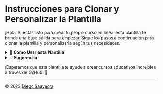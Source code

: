 # Instrucciones para Clonar y Personalizar la Plantilla

¡Hola! Si estás listo para crear tu propio curso en línea, esta plantilla te brinda una base sólida para empezar. Sigue los pasos a continuación para clonar la plantilla y personalizarla según tus necesidades.

<details>
<summary>🚀 <strong>Cómo Usar esta Plantilla</strong></summary>

<details>
<summary>1. Clonar la Plantilla</summary>

- Haz clic en el botón "Usar esta plantilla" en la parte superior derecha de la página de la plantilla.
- Proporciona un nombre para el nuevo repositorio y elige la organización o cuenta en la que deseas crearlo.
- Haz clic en el botón "Crear repositorio desde la plantilla" para crear el nuevo repositorio basado en la plantilla.

</details>

<details>
<summary>2. Personalizar el Contenido</summary>

Una vez creado el nuevo repositorio, puedes comenzar a personalizarlo:

- Sigue las instrucciones detalladas en el archivo [README.md](README.md) para ajustar la descripción, objetivos, requisitos previos, duración y más.
- Explora y ajusta los diferentes directorios: [`ejemplos`](ejemplos), [`trabajos_de_estudiantes`](trabajos_de_estudiantes) y [`módulos`](ejemplos), de acuerdo con tus necesidades y contenido.

</details>

<details>
<summary>3. Agregar tu Propio Contenido</summary>

- Modifica los nombres de los módulos y agrega el contenido específico de cada uno en el directorio [`módulos`](modulos).

</details>

<details>
<summary>4. Eliminar Secciones Innecesarias</summary>

- A medida que personalices el contenido, elimina las secciones que ya no sean relevantes para tu curso.

</details>

<details>
<summary>5. Personalizar el Código de Conducta y Contribución</summary>

- Si planeas aceptar contribuciones, asegúrate de revisar y personalizar el Código de Conducta y las instrucciones de contribución en el archivo CONTRIBUTING.md.

</details>

<details>
<summary>6. Eliminar esta sección</summary>

Una vez que hayas completado la personalización y estés listo para lanzar tu curso, siéntete libre de eliminar esta sección.

</details>

</details>

<details>
<summary>💡 <strong>Sugerencia</strong></summary>

- Si deseas brindar a los usuarios una guía visual, considera agregar capturas de pantalla o imágenes para ilustrar los pasos clave.

</details>

¡Esperamos que esta plantilla te ayude a crear cursos educativos increíbles a través de GitHub! 🌟

---

&copy; 2023 [Diego Saavedra](https://github.com/statick88)
